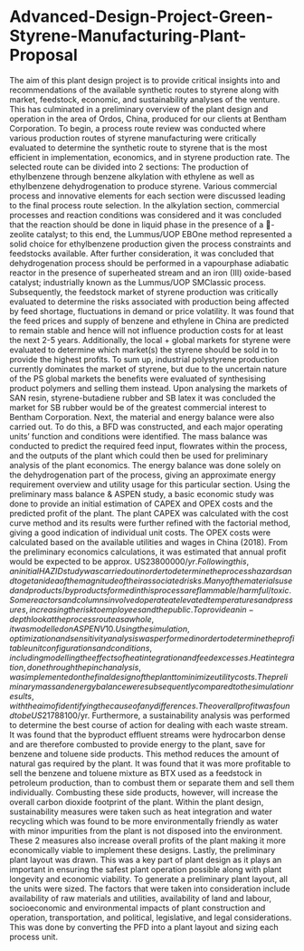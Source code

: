 # Advanced-Design-Project-Green-Styrene-Manufacturing-Plant-Proposal
The aim of this plant design project is to provide critical insights into and recommendations of the available synthetic routes to styrene along with market, feedstock, economic, and sustainability analyses of the venture. This has culminated in a preliminary overview of the plant design and operation in the area of Ordos, China, produced for our clients at Bentham Corporation. To begin, a process route review was conducted where various production routes of styrene manufacturing were critically evaluated to determine the synthetic route to styrene that is the most efficient in implementation, economics, and in styrene production rate. The selected route can be divided into 2 sections: The production of ethylbenzene through benzene alkylation with ethylene as well as ethylbenzene dehydrogenation to produce styrene. Various commercial process and innovative elements for each section were discussed leading to the final process route selection. In the alkylation section, commercial processes and reaction conditions was considered and it was concluded that the reaction should be done in liquid phase in the presence of a -zeolite catalyst; to this end, the Lummus/UOP EBOne method represented a solid choice for ethylbenzene production given the process constraints and feedstocks available. After further consideration, it was concluded that dehydrogenation process should be performed in a vapourphase adiabatic reactor in the presence of superheated stream and an iron (III) oxide-based catalyst; industrially known as the Lummus/UOP SMClassic process. Subsequently, the feedstock market of styrene production was critically evaluated to determine the risks associated with production being affected by feed shortage, fluctuations in demand or price volatility. It was found that the feed prices and supply of benzene and ethylene in China are predicted to remain stable and hence will not influence production costs for at least the next 2-5 years. Additionally, the local + global markets for styrene were evaluated to determine which market(s) the styrene should be sold in to provide the highest profits. To sum up, industrial polystyrene production currently dominates the market of styrene, but due to the uncertain nature of the PS global markets the benefits were evaluated of synthesising product polymers and selling them instead. Upon analysing the markets of SAN resin, styrene-butadiene rubber and SB latex it was concluded the market for SB rubber would be of the greatest commercial interest to Bentham Corporation. Next, the material and energy balance were also carried out. To do this, a BFD was constructed, and each major operating units’ function and conditions were identified. The mass balance was conducted to predict the required feed input, flowrates within the process, and the outputs of the plant which could then be used for preliminary analysis of the plant economics. The energy balance was done solely on the dehydrogenation part of the process, giving an approximate energy requirement overview and utility usage for this particular section. Using the preliminary mass balance &amp; ASPEN study, a basic economic study was done to provide an initial estimation of CAPEX and OPEX costs and the predicted profit of the plant. The plant CAPEX was calculated with the cost curve method and its results were further refined with the factorial method, giving a good indication of individual unit costs. The OPEX costs were calculated based on the available utilities and wages in China (2018). From the preliminary economics calculations, it was estimated that annual profit would be expected to be approx. US$23800000/yr. Following this, an initial HAZID study was carried out in order to determine the process hazards and to get an idea of the magnitude of their associated risks. Many of the materials used and products/byproducts formed in this process are flammable/harmful/toxic. Some reactors and columns involved operate at elevated temperatures and pressures, increasing the risk to employees and the public. To provide an in-depth look at the process route as a whole, it was modelled on ASPEN V10. Using the simulation, optimization and sensitivity analysis was performed in order to determine the profitable unit configurations and conditions, including modelling the effects of heat integration and feed excesses. Heat integration, done through the pinch analysis, was implemented on the final design of the plant to minimize utility costs. The preliminary mass and energy balance were subsequently compared to the simulation results, with the aim of identifying the cause of any differences. The overall profit was found to be US$21788100/yr. Furthermore, a sustainability analysis was performed to determine the best course of action for dealing with each waste stream. It was found that the byproduct effluent streams were hydrocarbon dense and are therefore combusted to provide energy to the plant, save for benzene and toluene side products. This method reduces the amount of natural gas required by the plant. It was found that it was more profitable to sell the benzene and toluene mixture as BTX used as a feedstock in petroleum production, than to combust them or separate them and sell them individually. Combusting these side products, however, will increase the overall carbon dioxide footprint of the plant. Within the plant design, sustainability measures were taken such as heat integration and water recycling which was found to be more environmentally friendly as water with minor impurities from the plant is not disposed into the environment. These 2 measures also increase overall profits of the plant making it more economically viable to implement these designs. Lastly, the preliminary plant layout was drawn. This was a key part of plant design as it plays an important in ensuring the safest plant operation possible along with plant longevity and economic viability. To generate a preliminary plant layout, all the units were sized. The factors that were taken into consideration include availability of raw materials and utilities, availability of land and labour, socioeconomic and environmental impacts of plant construction and operation, transportation, and political, legislative, and legal considerations. This was done by converting the PFD into a plant layout and sizing each process unit.
